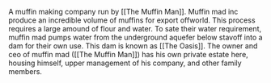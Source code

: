 A muffin making company run by [[The Muffin Man]]. Muffin mad inc produce an incredible volume of muffins for export offworld. This process requires a large amound of flour and water. To sate their water requirement, muffin mad pumps water from the underground aquefer below stavoff into a dam for their own use. This dam is known as [[The Oasis]]. The owner and ceo of muffin mad ([[The Muffin Man]]) has his own private estate here, housing himself, upper management of his company, and other family members.